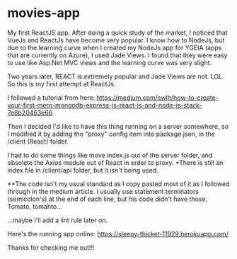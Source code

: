 # movies-app

My first ReactJS app.  After doing a quick study of the market, I noticed that VueJs and ReactJs have become very popular.
I know how to NodeJs, but due to the learning curve when I created my NodeJs app for YGEIA (apps that are currently on Azure),
I used Jade Views.  I found that they were easy to use like Asp.Net MVC views and the learning curve was very slight.

Two years later, REACT is extremely popular and Jade Views are not. LOL. So this is my first attempt at ReactJs.

I followed a tutorial from here: 
https://medium.com/swlh/how-to-create-your-first-mern-mongodb-express-js-react-js-and-node-js-stack-7e8b20463e66

Then I decided I'd like to have this thing running on a server somewhere, so I modified it by adding the "proxy" config item
into package.json, in the /client (React) folder.

I had to do some things like move index.js out of the server folder, and obsolete the Axios module out of React in order to proxy.
*There is still an index file in /client/api folder, but it isn't being used.

**The code isn't my usual standard as I copy pasted most of it as I followed through in the medium article. I usually use statement
terminators (semicolon's) at the end of each line, but his code didn't have those.  Tomato, tomahto...

...maybe I'll add a lint rule later on.


Here's the running app online:
https://sleepy-thicket-11929.herokuapp.com/


Thanks for checking me out!!!
